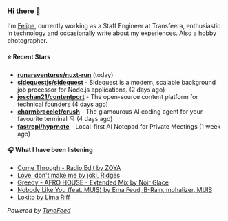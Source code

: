 ### Hi there 👋

I'm [Felipe](https://felipevm.com), currently working as a Staff Engineer at Transfeera, enthusiastic in technology and occasionally write about my experiences. Also a hobby photographer.

#### ⭐ Recent Stars
- **[runarsventures/nuxt-run](https://github.com/runarsventures/nuxt-run)** (today)
- **[sidequestjs/sidequest](https://github.com/sidequestjs/sidequest)** - Sidequest is a modern, scalable background job processor for Node.js applications. (2 days ago)
- **[joschan21/contentport](https://github.com/joschan21/contentport)** - The open-source content platform for technical founders (4 days ago)
- **[charmbracelet/crush](https://github.com/charmbracelet/crush)** - The glamourous AI coding agent for your favourite terminal 💘 (4 days ago)
- **[fastrepl/hyprnote](https://github.com/fastrepl/hyprnote)** - Local-first AI Notepad for Private Meetings (1 week ago)

#### 🎧 What I have been listening
- [Come Through - Radio Edit by ZOYA](https://open.spotify.com/track/11Plp3puMooePTSuyw9Mzu)
- [Love, don&#39;t make me by joki, Ridges](https://open.spotify.com/track/6CzQKomBDeyQUvuUvKKBQj)
- [Greedy - AFRO HOUSE - Extended Mix by Noir Glacé](https://open.spotify.com/track/6esetSiQXuhgKmB8l38uDY)
- [Nobody Like You (feat. MUIS) by Ema Feud, B-Rain, mohalizer, MUIS](https://open.spotify.com/track/0cRkjgoXdIbm8OoWuXuglg)
- [Lokito by Lima Riff](https://open.spotify.com/track/1LEB33hOAUPyIaLso0PMFx)

_Powered by [TuneFeed](https://tunefeed.app?ref=github.com)_
